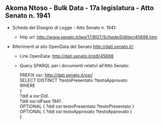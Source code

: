 ## Akoma Ntoso - Bulk Data - 17a legislatura - Atto Senato n. 1941 ##

* Scheda del Disegno di Legge - Atto Senato n. 1941:
	* http url: http://www.senato.it/leg/17/BGT/Schede/Ddliter/45698.htm

* Riferimenti al sito OpenData del Senato http://dati.senato.it/:
	* Link OpenData: http://dati.senato.it/ddl/45698
	* Query SPARQL per i documenti relativi all'Atto Senato:

        PREFIX osr: <http://dati.senato.it/osr/>  
		SELECT DISTINCT ?testoPresentato ?testoApprovato  
		WHERE  
		{  
		    ?ddl a osr:Ddl.  
		    ?ddl osr:idFase 1941 .  
		    OPTIONAL { ?ddl osr:testoPresentato ?testoPresentato }  
		    OPTIONAL { ?ddl osr:testoApprovato ?testoApprovato }  
		}
		
